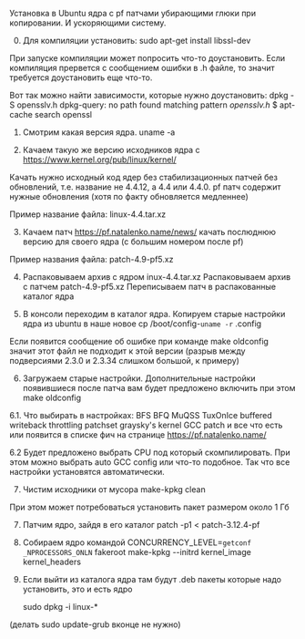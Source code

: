 Установка в Ubuntu ядра с pf патчами убирающими глюки при копировании.
И ускоряющими систему.

0. Для компиляции установить:
	sudo apt-get install libssl-dev
	
При запуске компиляции может попросить что-то доустановить.
Если компиляция прервется с сообщением ошибки в .h файле,
то значит требуется доустановить еще что-то.

Вот так можно найти зависимости, которые нужно доустановить:
	dpkg -S opensslv.h
	dpkg-query: no path found matching pattern *opensslv.h*
	$ apt-cache search openssl

1. Смотрим какая версия ядра.
uname -a

2. Качаем такую же версию исходников ядра с
https://www.kernel.org/pub/linux/kernel/

Качать нужно исходный код ядер без стабилизационных
патчей без обновлений, т.е. название не 4.4.12, а 4.4 или 4.4.0.
pf патч содержит нужные обновления (хотя по факту обновляется медленнее)

Пример название файла: linux-4.4.tar.xz

3. Качаем патч
https://pf.natalenko.name/news/
качать послюднюю версию для своего ядра (с большим номером после pf)

Пример названия файла: patch-4.9-pf5.xz

4. Распаковываем архив с ядром inux-4.4.tar.xz
Распаковываем архив с патчем patch-4.9-pf5.xz
Переписываем патч в распакованные каталог ядра

5. В консоли переходим в каталог ядра.
Копируем старые настройки ядра из ubuntu в наше новое
	cp /boot/config-`uname -r` .config
	
Если появится сообщение об ошибке при команде
make oldconfig
значит этот файл не подходит к этой версии
(разрыв между подверсиями 2.3.0 и 2.3.34 слишком большой, к примеру)

6. Загружаем старые настройки.
Дополнительные настройки появившиеся после патча вам будет предложено
включить при этом
	make oldconfig

6.1. Что выбирать в настройках:
BFS
BFQ
MuQSS
TuxOnIce
buffered writeback throttling patchset
graysky's kernel GCC patch
и все что есть или появится в списке фич на странице
	https://pf.natalenko.name/

6.2 Будет предложено выбрать CPU под который скомпилировать.
При этом можно выбрать auto GCC config или что-то подобное.
Так что все настройки установятся автоматически.

7. Чистим исходники от мусора
	make-kpkg clean

При этом может потребоваться установить пакет размером около 1 Гб

7. Патчим ядро, зайдя в его каталог
patch -p1 < patch-3.12.4-pf

8. Собираем ядро командой
	CONCURRENCY_LEVEL=`getconf _NPROCESSORS_ONLN` fakeroot make-kpkg --initrd kernel_image kernel_headers

9. Если выйти из каталога ядра там будут .deb пакеты которые
надо установить, это и есть ядро

	sudo  dpkg -i linux-*

(делать sudo update-grub вконце не нужно)
